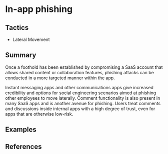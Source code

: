 # In-app phishing

## Tactics
* Lateral Movement

## Summary
Once a foothold has been established by compromising a SaaS account that allows shared content or collaboration features, phishing attacks can be conducted in a more targeted manner within the app.


Instant messaging apps and other communications apps give increased credibility and options for social engineering scenarios aimed at phishing other employees to move laterally. Comment functionality is also present in many SaaS apps and is another avenue for phishing. Users treat comments and discussions inside internal apps with a high degree of trust, even for apps that are otherwise low-risk.

## Examples

## References